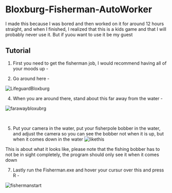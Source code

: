 # Bloxburg-Fisherman-AutoWorker
I made this because I was bored and then worked on it for around 12 hours straight, and when I finished, I realized that this is a kids game and that I will probably never use it. But if yuou want to use it be my guest


## Tutorial

1. First you need to get the fisherman job, I would recommend having all of your moods up -

2. Go around here -
   
![LifeguardBloxburg](https://github.com/amnotbr/Bloxburg-Fisherman-AutoWorker/assets/98244081/cf65a486-71e0-43a6-8a7b-85977ddbf337)



4. When you are around there, stand about this far away from the water -
   
![farawaybloxubrg](https://github.com/amnotbr/Bloxburg-Fisherman-AutoWorker/assets/98244081/82f20d5d-f919-45de-986b-3d570b7eb905)


<br>

5. Put your camera in the water, put your fisherpole bobber in the water, and adjust the camera so you can see the bobber not when it is up, but when it comes down in the water
![likethis](https://github.com/amnotbr/Bloxburg-Fisherman-AutoWorker/assets/98244081/e717d7f2-cab8-4081-a3f0-1a243008e439)

This is about what it looks like, please note that the fishing bobber has to not be in sight completely, the program should only see it when it comes down




7. Lastly run the Fisherman.exe and hover your cursur over this and press R -
   
![fishermanstart](https://github.com/amnotbr/Bloxburg-Fisherman-AutoWorker/assets/98244081/3c61e6b6-f47c-4471-95eb-d7f8484a5838)

